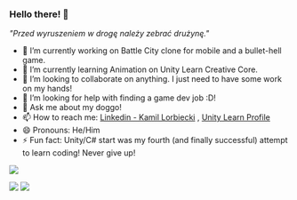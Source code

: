 ### Hello there! 👋

*"Przed wyruszeniem w drogę należy zebrać drużynę."* 


- 🔭 I’m currently working on Battle City clone for mobile and a bullet-hell game.
- 🌱 I’m currently learning Animation on Unity Learn Creative Core.
- 👯 I’m looking to collaborate on anything. I just need to have some work on my hands! 
- 🤔 I’m looking for help with finding a game dev job :D! 
- 💬 Ask me about my doggo!
- 📫 How to reach me: [Linkedin - Kamil Lorbiecki](https://www.linkedin.com/in/kamil-lorbiecki/) , [Unity Learn Profile](https://learn.unity.com/u/5fddd11aedbc2a1a17345fac) 
- 😄 Pronouns: He/Him
- ⚡ Fun fact: Unity/C# start was my fourth (and finally successful) attempt to learn coding! Never give up! 



<img src = "https://github-readme-stats.vercel.app/api?username=Minal06&&show_icons=true&title_color=ffffff&icon_color=bb2acf&text_color=daf7dc&bg_color=0d1117">

[<img src = "https://user-images.githubusercontent.com/94176489/177837760-ac052670-ab8c-4a54-94aa-a6570256c480.png">](https://learn.unity.com/u/5fddd11aedbc2a1a17345fac)  [<img src = "https://user-images.githubusercontent.com/94176489/177837868-478342f6-d8b9-4d85-a2aa-9e543d1036f6.png">](https://learn.unity.com/u/5fddd11aedbc2a1a17345fac)
